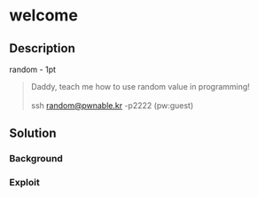 # welcome

## Description

random - 1pt

> Daddy, teach me how to use random value in programming! <br> <br>
> ssh random@pwnable.kr -p2222 (pw:guest)


## Solution

### Background


### Exploit
